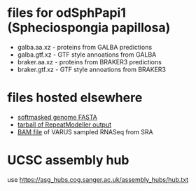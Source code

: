 # files for odSphPapi1 (Spheciospongia papillosa)
* galba.aa.xz - proteins from GALBA predictions
* galba.gtf.xz - GTF style annoations from GALBA
* braker.aa.xz - proteins from BRAKER3 predictions
* braker.gtf.xz - GTF style annoations from BRAKER3

# files hosted elsewhere
* [softmasked genome FASTA](https://asg_hubs.cog.sanger.ac.uk/odSphPapi1/odSphPapi1.fa.masked)
* [tarball of RepeatModeller output](https://asg_hubs.cog.sanger.ac.uk/odSphPapi1/odSphPapi1.tar.xz)
* [BAM file](https://asg_hubs.cog.sanger.ac.uk/odSphPapi1/VARUS.bam) of VARUS sampled RNASeq from SRA

# UCSC assembly hub
use https://asg_hubs.cog.sanger.ac.uk/assembly_hubs/hub.txt
